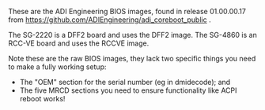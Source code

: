 These are the ADI Engineering BIOS images, found in release 01.00.00.17
from https://github.com/ADIEngineering/adi_coreboot_public .

The SG-2220 is a DFF2 board and uses the DFF2 image.
The SG-4860 is an RCC-VE board and uses the RCCVE image.

Note these are the raw BIOS images, they lack two specific things
you need to make a fully working setup:

 * The "OEM" section for the serial number (eg in dmidecode); and
 * The five MRCD sections you need to ensure functionality like ACPI
   reboot works!
